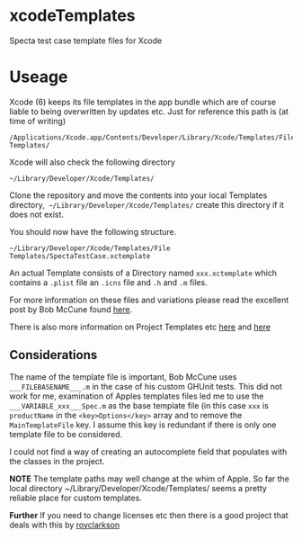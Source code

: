 # xcodeTemplates
Specta test case template files for Xcode

Useage
======

Xcode (6) keeps its file templates in the app bundle which are of course liable to being overwritten by updates etc.
Just for reference this path is (at time of writing) 

    /Applications/Xcode.app/Contents/Developer/Library/Xcode/Templates/File Templates/
  
Xcode will also check the following directory

    ~/Library/Developer/Xcode/Templates/
  
Clone the repository and move the contents into your local Templates directory,` ~/Library/Developer/Xcode/Templates/` create this directory if it does not exist.

You should now have the following structure.

    ~/Library/Developer/Xcode/Templates/File Templates/SpectaTestCase.xctemplate

An actual Template consists of a Directory named `xxx.xctemplate` which contains a `.plist` file an `.icns` file and `.h` and `.m` files.

For more information on these files and variations please read the excellent post by Bob McCune found
[here](http://www.bobmccune.com/2012/03/04/creating-custom-xcode-4-file-templates).

There is also more information on Project Templates etc [here](http://blog.boreal-kiss.net/2011/03/11/a-minimal-project-template-for-xcode-4/)
and [here](http://ericasadun.com/2014/06/30/building-custom-extension-templates/)

Considerations
--------------

The name of the template file is important, Bob McCune uses `___FILEBASENAME___.m` in the case of his custom GHUnit tests. This did not work for me, examination of Apples templates files led me to use the `___VARIABLE_xxx___Spec.m` as the base template file (in this case `xxx` is `productName` in the  `<key>Options</key>` array and to remove the `MainTemplateFile` key. I assume this key is redundant if there is only one template file to be considered.

I could not find a way of creating an autocomplete field that populates with the classes in the project.

**NOTE** The template paths may well change at the whim of Apple. So far the local directory
  ~/Library/Developer/Xcode/Templates/
seems a pretty reliable place for custom templates.

**Further** If you need to change licenses etc then there is a good project that deals with this by [royclarkson](https://github.com/royclarkson/xcode-templates)

